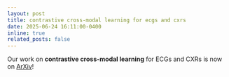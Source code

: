 ```yaml
---
layout: post
title: contrastive cross-modal learning for ecgs and cxrs
date: 2025-06-24 16:11:00-0400
inline: true
related_posts: false
---
```


Our work on **contrastive cross-modal learning** for ECGs and CXRs is now on <a href="https://arxiv.org/abs/2506.19329">ArXiv</a>!
